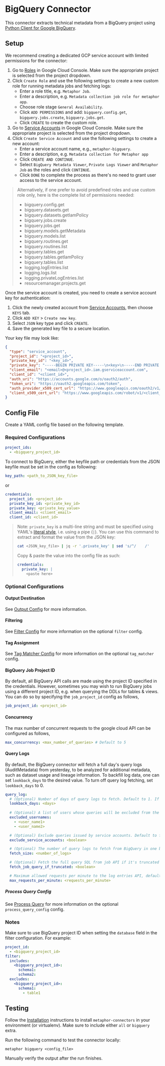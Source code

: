 # BigQuery Connector

This connector extracts technical metadata from a BigQuery project using [Python Client for Google BigQuery](https://googleapis.dev/python/bigquery/latest/index.html).

## Setup

We recommend creating a dedicated GCP service account with limited permissions for the connector:

1. Go to [Roles](https://console.cloud.google.com/iam-admin/roles) in Google Cloud Console. Make sure the appropriate project is selected from the project dropdown.
2. Click `Create Role` and use the following settings to create a new custom role for running metadata jobs and fetching logs:
    - Enter a role title, e.g. `Metaphor Job`.
    - Enter a description, e.g. `Metadata collection job role for metaphor app`.
    - Choose role stage `General Availability`.
    - Click `ADD PERMISSIONS` and add: `bigquery.config.get`, `bigquery.jobs.create`, `bigquery.jobs.get`.
    - Click `CREATE` to create the custom role.
3. Go to [Service Accounts](https://console.cloud.google.com/iam-admin/serviceaccounts) in Google Cloud Console. Make sure the appropriate project is selected from the project dropdown.
4. Click `Create Service Account` and use the following settings to create a new account:
    - Enter a service account name, e.g., `metaphor-bigquery`.
    - Enter a description, e.g. `Metadata collection for Metaphor app`
    - Click `CREATE AND CONTINUE`.
    - Select `BigQuery Metadata Viewer`, `Private Logs Viewer` and `Metaphor Job` as the roles and click `CONTINUE`.
    - Click `DONE` to complete the process as there's no need to grant user access to the service account.

> Alternatively, if one prefer to avoid predefined roles and use custom role only, here is the complete list of permissions needed:
> - bigquery.config.get
> - bigquery.datasets.get
> - bigquery.datasets.getIamPolicy
> - bigquery.jobs.create
> - bigquery.jobs.get
> - bigquery.models.getMetadata
> - bigquery.models.list
> - bigquery.routines.get
> - bigquery.routines.list
> - bigquery.tables.get
> - bigquery.tables.getIamPolicy
> - bigquery.tables.list
> - logging.logEntries.list
> - logging.logs.list
> - logging.privateLogEntries.list
> - resourcemanager.projects.get


Once the service account is created, you need to create a service account key for authentication:

1. Click the newly created account from [Service Accounts](https://console.cloud.google.com/iam-admin/serviceaccounts), then choose `KEYS` tab.
2. Click `ADD KEY` > `Create new key`.
3. Select `JSON` key type and click `CREATE`.
4. Save the generated key file to a secure location.

Your key file may look like:

```json
{
  "type": "service_account",
  "project_id": "<project_id>",
  "private_key_id": "<key_id>",
  "private_key": "-----BEGIN PRIVATE KEY-----\n<key>\n-----END PRIVATE KEY-----",
  "client_email": "<email>@<project_id>.iam.gserviceaccount.com",
  "client_id": "<client_id>",
  "auth_uri": "https://accounts.google.com/o/oauth2/auth",
  "token_uri": "https://oauth2.googleapis.com/token",
  "auth_provider_x509_cert_url": "https://www.googleapis.com/oauth2/v1/certs",
  "client_x509_cert_url": "https://www.googleapis.com/robot/v1/<client_cert_url>"
}
```

## Config File

Create a YAML config file based on the following template.

### Required Configurations

```yaml
project_ids:
  - <bigquery_project_id>
```

To connect to BigQuery, either the keyfile path or credentials from the JSON keyfile must be set in the config as following:

```yaml
key_path: <path_to_JSON_key_file>
```

or

```yaml
credentials:
  project_id: <project_id>
  private_key_id: <private_key_id>
  private_key: <private_key_value>
  client_email: <client_email>
  client_id: <client_id>
```

> Note: `private_key` is a multi-line string and must be specified using YAML's [literal style](https://yaml.org/spec/1.2.2/#812-literal-style), i.e. using a pipe (`|`). You can use this command to extract and format the value from the JSON key:
> ```sh
> cat <JSON_key_file> | jq -r '.private_key' | sed 's/^/    /' 
> ```
> Copy & paste the value into the config file as such:
> ```yaml
> credentials:
>   private_key: |
>     <paste here>
> ```

### Optional Configurations

#### Output Destination

See [Output Config](../common/docs/output.md) for more information.

#### Filtering

See [Filter Config](../common/docs/filter.md) for more information on the optional `filter` config.

#### Tag Assignment

See [Tag Matcher Config](../common/docs/tag_matcher.md) for more information on the optional `tag_matcher` config.

#### BigQuery Job Project ID

By default, all BigQuery API calls are made using the project ID specified in the credentials. However, sometimes you may wish to run BigQuery jobs using a different project ID, e.g. when querying the DDLs for tables & views. You can do so by specifying the `job_project_id` config as follows,

```yaml
job_project_id: <project_id>
```

#### Concurrency

The max number of concurrent requests to the google cloud API can be configured as follows,

```yaml
max_concurrency: <max_number_of_queries> # Default to 5
```

#### Query Logs

By default, the BigQuery connector will fetch a full day's query logs (AuditMetadata) from yesterday, to be analyzed for additional metadata, such as dataset usage and lineage information. To backfill log data, one can set `lookback_days` to the desired value. To turn off query log fetching, set `lookback_days` to 0.  

```yaml
query_log:
  # (Optional) Number of days of query logs to fetch. Default to 1. If 0, the no query logs will be fetched.
  lookback_days: <days>
  
  # (Optional) A list of users whose queries will be excluded from the log fetching.
  excluded_usernames:
    - <user_name1>
    - <user_name2>

  # (Optional) Exclude queries issued by service accounts. Default to false.
  exclude_service_accounts: <boolean>

  # (Optional) The number of query logs to fetch from BigQuery in one batch. Max 1000, default to 1000.
  fetch_size: <number_of_logs>

  # (Optional) Fetch the full query SQL from job API if it's truncated in the audit metadata log, default True.
  fetch_job_query_if_truncated: <boolean>

  # Maximum allowed requests per minute to the log entries API, default to 60
  max_requests_per_minute: <requests_per_minute>
```

##### Process Query Config

See [Process Query](../common/docs/process_query.md) for more information on the optional `process_query_config` config.

### Notes

Make sure to use BigQuery project ID when setting the `database` field in the filter configuration. For example:

```yaml
project_id:
  - <bigquery_project_id>
filter:
  includes:
    <bigquery_project_id>:
      schema1:
      schema2:
  excludes:
    <bigquery_project_id>:
      schema1:
        - table1
```

## Testing

Follow the [Installation](../../README.md) instructions to install `metaphor-connectors` in your environment (or virtualenv). Make sure to include either `all` or `bigquery` extra.

Run the following command to test the connector locally:

```shell
metaphor bigquery <config_file>
```

Manually verify the output after the run finishes.
